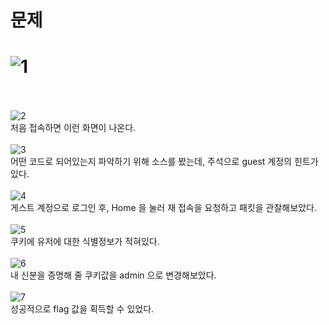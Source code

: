 문제
==
![1](https://user-images.githubusercontent.com/73854324/157080124-dfe71e24-defb-4e42-9686-dd19aa48462a.png)
<br><br>
==

![2](https://user-images.githubusercontent.com/73854324/157080129-0c73a853-b180-4558-9ec0-9e9b45957a60.png)<br>
처음 접속하면 이런 화면이 나온다.
<br><br>
![3](https://user-images.githubusercontent.com/73854324/157080130-d50041d4-15d7-498c-92aa-7ea6a131b049.png)<br>
어떤 코드로 되어있는지 파악하기 위해 소스를 봤는데, 주석으로 guest 계정의 힌트가 있다.
<br><br>
![4](https://user-images.githubusercontent.com/73854324/157080132-3464ce19-3acc-4fd0-bb4d-8b65e300274c.png)<br>
게스트 계정으로 로그인 후, Home 을 눌러 재 접속을 요청하고 패킷을 관찰해보았다.
<br><br>
![5](https://user-images.githubusercontent.com/73854324/157080134-7063754f-92fc-4643-9ab8-a516d2e58902.png)<br>
쿠키에 유저에 대한 식별정보가 적혀있다.
<br><br>
![6](https://user-images.githubusercontent.com/73854324/157080137-36cc0e67-ae0f-480e-8018-371339d762ab.png)<br>
내 신분을 증명해 줄 쿠키값을 admin 으로 변경해보았다.
<br><br>
![7](https://user-images.githubusercontent.com/73854324/157089553-e2a1f138-2bb8-4517-82c0-205da08ce1cf.png)<br>
성공적으로 flag 값을 획득할 수 있었다.
<br><br>